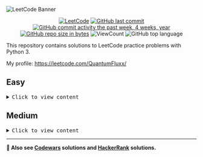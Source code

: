 ![LeetCode Banner](https://cdn.hashnode.com/res/hashnode/image/upload/v1636589930913/GUHhK3FKZ.jpeg)


<div id="badges" align="center">
  
[![LeetCode](https://img.shields.io/badge/website-LeetCode-inactive)](https://leetcode.com/)
[![GitHub last commit](https://img.shields.io/github/last-commit/QuantumFluxx/LeetCode_solutions.svg)](https://github.com/QuantumFluxx/LeetCode_solutions) 
[![GitHub commit activity the past week, 4 weeks, year](https://img.shields.io/github/commit-activity/y/QuantumFluxx/LeetCode_solutions.svg)](https://github.com/QuantumFluxx/LeetCode_solutions) 
[![GitHub repo size in bytes](https://img.shields.io/github/repo-size/QuantumFluxx/LeetCode_solutions.svg)](https://github.com/QuantumFluxx/LeetCode_solutions)
![ViewCount](https://views.whatilearened.today/views/github/QuantumFluxx/LeetCode_solutions.svg?cache=remove)
![GitHub top language](https://img.shields.io/github/languages/top/QuantumFluxx/LeetCode_solutions.svg?style=flat)
  
</div>

This repository contains solutions to LeetCode practice problems with Python 3.

My profile: https://leetcode.com/QuantumFluxx/

## Easy

<details>
<summary><kbd> Сlick to view content</kbd></summary>
  
* [001. Two Sum](https://github.com/QuantumFluxx/LeetCode_solutions/blob/main/Easy/001.%20Two%20Sum.py)
* [009. Palindrome Number](https://github.com/QuantumFluxx/LeetCode_solutions/blob/main/Easy/009.%20Palindrome%20Number.py) 
* [013. Roman to Integer](https://github.com/QuantumFluxx/LeetCode_solutions/blob/main/Easy/013.%20Roman%20to%20Integer.py)
* [014. Longest Common Prefix](https://github.com/QuantumFluxx/LeetCode_solutions/blob/main/Easy/014.%20Longest%20Common%20Prefix.py)
* [026. Remove Duplicates from Sorted Array](https://github.com/QuantumFluxx/LeetCode_solutions/blob/main/Easy/026.%20Remove%20Duplicates%20from%20Sorted%20Array.py)
* [069. Sqrt(x)](https://github.com/QuantumFluxx/LeetCode_solutions/blob/main/Easy/069.%20Sqrt(x).py)
* [083. Remove Duplicates from Sorted List](https://github.com/QuantumFluxx/LeetCode_solutions/blob/main/Easy/083.%20Remove%20Duplicates%20from%20Sorted%20List.py)
* [141. Linked List Cycle](https://github.com/QuantumFluxx/LeetCode_solutions/blob/main/Easy/141.%20Linked%20List%20Cycle.py)

</details>
 
## Medium

<details>
<summary><kbd> Сlick to view content</kbd></summary>
  
* [002. Add Two Numbers](https://github.com/QuantumFluxx/LeetCode_solutions/blob/main/Medium/002.%20Add%20Two%20Numbers.py)
  
</details>

</div>

-------------

**🥋 Also see [Codewars](https://github.com/QuantumFluxx/codewars_solutions) solutions and [HackerRank](https://github.com/QuantumFluxx/HackerRank_solutions) solutions.**
